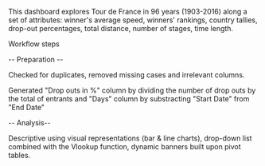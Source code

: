 

This dashboard explores Tour de France in 96 years (1903-2016) along a set of attributes: winner's average speed, winners' rankings, country tallies, drop-out percentages, total distance, number of stages, time length.

Workflow steps

-- Preparation --

Checked for duplicates, removed missing cases and irrelevant columns. 

Generated "Drop outs in %" column by dividing the number of drop outs by the total of entrants and "Days" column by substracting "Start Date" from "End Date"

-- Analysis--

Descriptive using visual representations (bar & line charts), drop-down list combined with the Vlookup function, dynamic banners built upon pivot tables.

